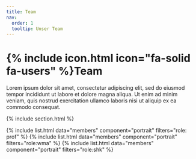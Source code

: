 ```yaml
---
title: Team
nav:
  order: 1
  tooltip: Unser Team
---
```


# {% include icon.html icon="fa-solid fa-users" %}Team

Lorem ipsum dolor sit amet, consectetur adipiscing elit, sed do eiusmod tempor
incididunt ut labore et dolore magna aliqua. Ut enim ad minim veniam, quis
nostrud exercitation ullamco laboris nisi ut aliquip ex ea commodo consequat.

{% include section.html %}

{% include list.html data="members" component="portrait" filters="role: prof" %}
{% include list.html data="members" component="portrait" filters="role:wma" %}
{% include list.html data="members" component="portrait" filters="role:shk" %}
